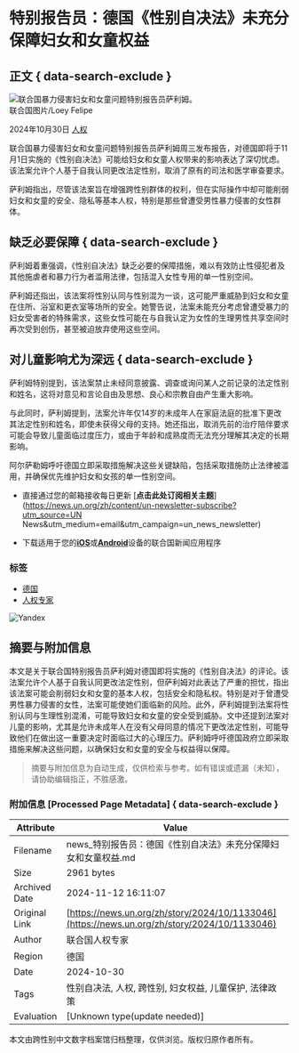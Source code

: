 # 特别报告员：德国《性别自决法》未充分保障妇女和女童权益

## 正文 { data-search-exclude }


![联合国暴力侵害妇女和女童问题特别报告员萨利姆。](https://global.unitednations.entermediadb.net/assets/mediadb/services/module/asset/downloads/preset/Libraries/Production%20Library/08-09-2024-UN-Photo-Reem-Alsalem.jpg/image1170x530cropped.jpg)  
联合国图片/Loey Felipe

2024年10月30日 [人权](https://news.un.org/zh/news/topic/human-rights)

联合国暴力侵害妇女和女童问题特别报告员萨利姆周三发布报告，对德国即将于11月1日实施的《性别自决法》可能给妇女和女童人权带来的影响表达了深切忧虑。该法案允许个人基于自我认同更改法定性别，取消了原有的司法和医学审查要求。

萨利姆指出，尽管该法案旨在增强跨性别群体的权利，但在实际操作中却可能削弱妇女和女童的安全、隐私等基本人权，特别是那些曾遭受男性暴力侵害的女性群体。

## 缺乏必要保障 { data-search-exclude }

萨利姆着重强调，《性别自决法》缺乏必要的保障措施，难以有效防止性侵犯者及其他施虐者和暴力行为者滥用法律，包括混入女性专用的单一性别空间。

萨利姆还指出，该法案将性别认同与性别混为一谈，这可能严重威胁到妇女和女童在住所、浴室和更衣室等场所的安全。她警告说，法案未能充分考虑曾遭受暴力的妇女受害者的特殊需求，这些女性可能在与自我认定为女性的生理男性共享空间时再次受到创伤，甚至被迫放弃使用这些空间。

## 对儿童影响尤为深远 { data-search-exclude }

萨利姆特别提到，该法案禁止未经同意披露、调查或询问某人之前记录的法定性别和姓名，这将对意见和言论自由及思想、良心和宗教自由产生重大影响。

与此同时，萨利姆提到，法案允许年仅14岁的未成年人在家庭法庭的批准下更改其法定性别和姓名，即使未获得父母的支持。她还指出，取消先前的治疗陪伴要求可能会导致儿童面临过度压力，或由于年龄和成熟度而无法充分理解其决定的长期影响。

阿尔萨勒姆呼吁德国立即采取措施解决这些关键缺陷，包括采取措施防止法律被滥用，并确保优先维护妇女和女孩的单一性别空间。

- 直接通过您的邮箱接收每日更新 [**点击此处订阅相关主题**](https://news.un.org/zh/content/un-newsletter-subscribe?utm_source=UN News&utm_medium=email&utm_campaign=un_news_newsletter)
  
- 下载适用于您的[**iOS**](https://itunes.apple.com/us/app/un-news-reader/id496893005?mt=8)或[**Android**](https://play.google.com/store/apps/details?id=org.un.mobile.news&hl=en)设备的联合国新闻应用程序

### 标签
- [德国](https://news.un.org/zh/tags/deguo)
- [人权专家](https://news.un.org/zh/tags/renquanzhuanjia)

![Yandex](https://mc.yandex.ru/watch/98581370)

## 摘要与附加信息

<!-- tcd_abstract -->
本文是关于联合国特别报告员萨利姆对德国即将实施的《性别自决法》的评论。该法案允许个人基于自我认同更改法定性别，但萨利姆对此表达了严重的担忧，指出该法案可能会削弱妇女和女童的基本人权，包括安全和隐私权。特别是对于曾遭受男性暴力侵害的女性，法案可能使她们面临新的风险。此外，萨利姆提到法案将性别认同与生理性别混淆，可能导致妇女和女童的安全受到威胁。文中还提到法案对儿童的影响，尤其是允许未成年人在没有父母同意的情况下更改法定性别，可能导致他们在做出这一重要决定时面临过大的心理压力。萨利姆呼吁德国政府立即采取措施来解决这些问题，以确保妇女和女童的安全与权益得以保障。
<!-- tcd_abstract_end -->

> 摘要与附加信息为自动生成，仅供检索与参考。如有错误或遗漏（未知），请协助编辑指正，不胜感激。

### 附加信息 [Processed Page Metadata] { data-search-exclude }

| Attribute       | Value                                  |
|-----------------|----------------------------------------|
| Filename        | news_特别报告员：德国《性别自决法》未充分保障妇女和女童权益.md                             |
| Size            | 2961 bytes                           |
| Archived Date   | 2024-11-12 16:11:07                             |
| Original Link   | [https://news.un.org/zh/story/2024/10/1133046](https://news.un.org/zh/story/2024/10/1133046)                       |
| Author          | 联合国人权专家                               |
| Region          | 德国                               |
| Date            | 2024-10-30                                 |
| Tags            | 性别自决法, 人权, 跨性别, 妇女权益, 儿童保护, 法律政策                                 |
| Evaluation            | [Unknown type(update needed)]                                 |
<!-- tcd_table_end -->

本文由跨性别中文数字档案馆归档整理，仅供浏览。版权归原作者所有。
